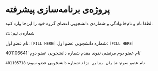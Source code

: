 # پروژه‌ی برنامه‌سازی پیشرفته
لطفا نام و نام‌خانوادگی و شماره‌ی دانشجویی اعضای گروه خود را این‌جا وارد کنید:

شماره‌ی تیم: `21`

نام عضو اول: `[FILL HERE]`
شماره دانشجویی عضو اول: `[FILL HERE]`

نام عضو دوم مرتضی نقوی مقدم 
شماره دانشجویی عضو دوم '401106641'

نام عضو سوم: `شایان بقایی نژاد`
شماره دانشجویی عضو سوم: `401105718`
